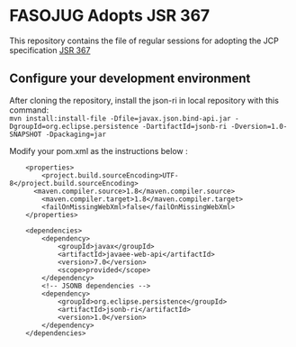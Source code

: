 #  FASOJUG Adopts JSR 367
This repository contains the file of regular sessions for adopting the  JCP  specification  [JSR 367](https://jcp.org/en/jsr/detail?id=367)
## Configure your development environment

After cloning the repository, install the json-ri in local repository with this command:  
```mvn install:install-file -Dfile=javax.json.bind-api.jar -DgroupId=org.eclipse.persistence -DartifactId=jsonb-ri -Dversion=1.0-SNAPSHOT -Dpackaging=jar ```
  
Modify  your pom.xml as the instructions below :

```
    <properties>
        <project.build.sourceEncoding>UTF-8</project.build.sourceEncoding>
      <maven.compiler.source>1.8</maven.compiler.source>
        <maven.compiler.target>1.8</maven.compiler.target>
        <failOnMissingWebXml>false</failOnMissingWebXml> 
    </properties>
    
    <dependencies>       
        <dependency>
            <groupId>javax</groupId>
            <artifactId>javaee-web-api</artifactId>
            <version>7.0</version>
            <scope>provided</scope>
        </dependency> 
        <!-- JSONB dependencies -->        
        <dependency>
            <groupId>org.eclipse.persistence</groupId>
            <artifactId>jsonb-ri</artifactId>
            <version>1.0</version>
        </dependency>       
    </dependencies>
```
